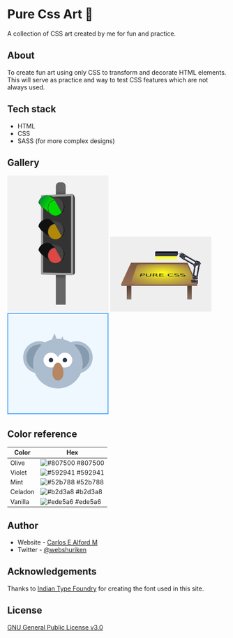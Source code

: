 # Pure Css Art :art:

A collection of CSS art created by me for fun and practice.

## About

To create fun art using only CSS to transform and decorate HTML elements.
This will serve as practice and way to test CSS features which are not always
used.

## Tech stack

- HTML
- CSS
- SASS (for more complex designs)

## Gallery

[<img src="./traffic-lights/screenshot.png" width="232" alt="traffic lights">](https://carloseam.github.io/pure-css-art/traffic-lights/)
[<img src="./desk-lamp/screenshot.png" width="232" alt="desk light with flickering lights">](https://carloseam.github.io/pure-css-art/desk-lamp/)
[<img src="./koala-face/screenshot.png" width="232" alt="koala face starring">](https://carloseam.github.io/pure-css-art/koala-face/)

## Color reference

| Color             | Hex                                                                |
| ----------------- | ------------------------------------------------------------------ |
| Olive | ![#807500](https://via.placeholder.com/10/807500?text=+) #807500 |
| Violet | ![#592941](https://via.placeholder.com/10/592941?text=+) #592941 |
| Mint | ![#52b788](https://via.placeholder.com/10/52b788?text=+) #52b788 |
| Celadon | ![#b2d3a8](https://via.placeholder.com/10/b2d3a8?text=+) #b2d3a8 |
| Vanilla | ![#ede5a6](https://via.placeholder.com/10/ede5a6?text=+) #ede5a6 |

## Author

- Website - [Carlos E Alford M](https://carlosealford.com)
- Twitter - [@webshuriken](https://www.twitter.com/webshuriken)

## Acknowledgements

Thanks to [Indian Type Foundry](https://www.indiantypefoundry.com/) for creating
the font used in this site.

## License

[GNU General Public License v3.0](LICENSE)
